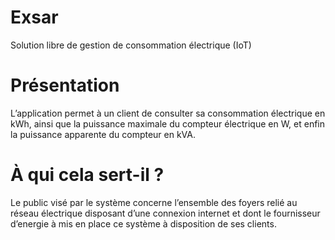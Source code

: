 # Exsar
Solution libre de gestion de consommation électrique (IoT)

# Présentation 
L’application permet à un client de consulter sa consommation électrique en kWh, ainsi
que la puissance maximale du compteur électrique en W, et enfin la puissance apparente du compteur
en kVA.

# À qui cela sert-il ?
Le public visé par le système concerne l’ensemble des foyers relié au réseau électrique disposant
d’une connexion internet et dont le fournisseur d’energie à mis en place ce système à disposition de
ses clients.

